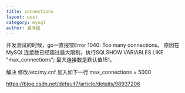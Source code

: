 ```yaml
---
title: connections
layout: post
category: mysql
author: 夏泽民
---
```

并发测试的时候，go一直报错Error 1040: Too many connections。
原因在MySQL连接数已经超过最大限制，执行SQLSHOW VARIABLES LIKE "max_connections"; 最大连接数是默认值151。

解决
修改/etc/my.cnf 加入如下一行
max_connections = 5000
<!-- more -->
https://blog.csdn.net/default7/article/details/98937206
